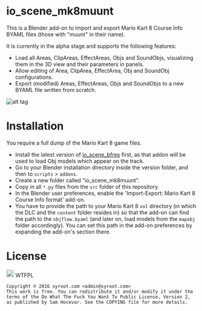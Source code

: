 # io_scene_mk8muunt

This is a Blender add-on to import and export Mario Kart 8 Course Info BYAML files (those with "muunt" in their name).

It is currently in the alpha stage and supports the following features:

- Load all Areas, ClipAreas, EffectAreas, Objs and SoundObjs, visualizing them in the 3D view and their parameters in panels.
- Allow editing of Area, ClipArea, EffectArea, Obj and SoundObj configurations.
- Export (modified) Areas, EffectAreas, Objs and SoundObjs to a new BYAML file written from scratch.

![alt tag](https://raw.githubusercontent.com/Syroot/io_scene_mk8muunt/master/doc/readme/example.png)

Installation
============

You require a full dump of the Mario Kart 8 game files.

- Install the latest version of <a href="https://github.com/Syroot/io_scene_bfres">io_scene_bfres</a> first, as that addon will be used to load Obj models which appear on the track.
- Go to your Blender installation directory inside the version folder, and then to `scripts` > `addons`.
- Create a new folder called "io_scene_mk8muunt".
- Copy in all `*.py` files from the `src` folder of this repository.
- In the Blender user preferences, enable the 'Import-Export: Mario Kart 8 Course Info format' add-on.
- You have to provide the path to your Mario Kart 8 `vol` directory (in which the DLC and the `content` folder resides in) so that the add-on can find the path to the `objflow.byaml` (and later on, load models from the `mapobj` folder accordingly). You can set this path in the add-on preferences by expanding the add-on's section there.

License
=======

<a href="http://www.wtfpl.net/"><img src="http://www.wtfpl.net/wp-content/uploads/2012/12/wtfpl.svg" height="20" alt="WTFPL" /></a> WTFPL

    Copyright © 2016 syroot.com <admin@syroot.com>
    This work is free. You can redistribute it and/or modify it under the
    terms of the Do What The Fuck You Want To Public License, Version 2,
    as published by Sam Hocevar. See the COPYING file for more details.
